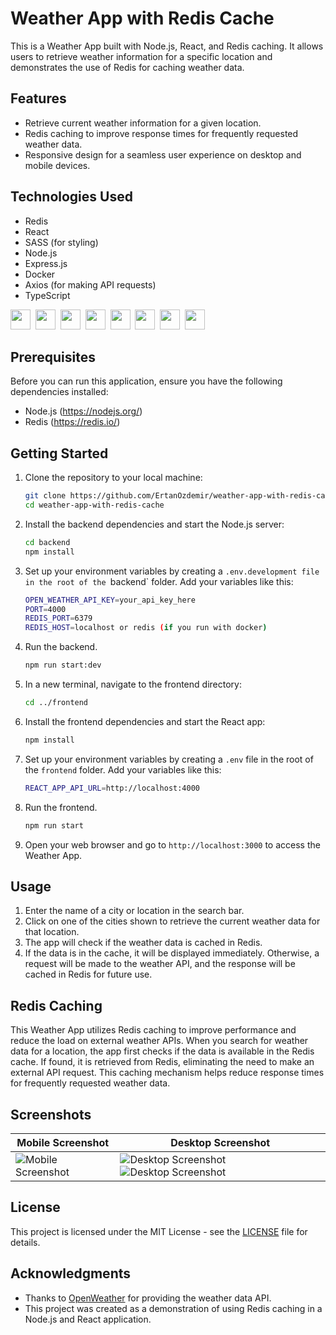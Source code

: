 # Weather App with Redis Cache

This is a Weather App built with Node.js, React, and Redis caching. It allows users to retrieve weather information for a specific location and demonstrates the use of Redis for caching weather data.

## Features

- Retrieve current weather information for a given location.
- Redis caching to improve response times for frequently requested weather data.
- Responsive design for a seamless user experience on desktop and mobile devices.

## Technologies Used

- Redis
- React
- SASS (for styling)
- Node.js
- Express.js
- Docker
- Axios (for making API requests)
- TypeScript

<img height="32" width="32" src="https://cdn.simpleicons.org/redis/DC382D" />&nbsp;
<img height="32" width="32" src="https://cdn.simpleicons.org/react/61DAFB" />&nbsp;
<img height="32" width="32" src="https://cdn.simpleicons.org/sass/CC6699" />&nbsp;
<img height="32" width="32" src="https://cdn.simpleicons.org/nodedotjs/339933" />&nbsp;
<img height="32" width="32" src="https://cdn.simpleicons.org/express" />&nbsp;
<img height="32" width="32" src="https://cdn.simpleicons.org/docker/2496ED" />&nbsp;
<img height="32" width="32" src="https://cdn.simpleicons.org/axios/5A29E4" />&nbsp;
<img height="32" width="32" src="https://cdn.simpleicons.org/typescript/3178C6" />&nbsp;

## Prerequisites

Before you can run this application, ensure you have the following dependencies installed:

- Node.js (https://nodejs.org/)
- Redis (https://redis.io/)

## Getting Started

1. Clone the repository to your local machine:

   ```bash
   git clone https://github.com/ErtanOzdemir/weather-app-with-redis-cache
   cd weather-app-with-redis-cache
   ```

2. Install the backend dependencies and start the Node.js server:

   ```bash
   cd backend
   npm install
   ```

3. Set up your environment variables by creating a `.env.development file in the root of the `backend` folder. Add your variables like this:

   ```bash
   OPEN_WEATHER_API_KEY=your_api_key_here
   PORT=4000
   REDIS_PORT=6379
   REDIS_HOST=localhost or redis (if you run with docker) 
   ```

4. Run the backend.

   ```bash
   npm run start:dev
   ```

5. In a new terminal, navigate to the frontend directory:

   ```bash
   cd ../frontend
   ```

6. Install the frontend dependencies and start the React app:

   ```bash
   npm install
   ```

7. Set up your environment variables by creating a `.env` file in the root of the `frontend` folder. Add your variables like this:

   ```bash
   REACT_APP_API_URL=http://localhost:4000
   ```

8. Run the frontend.

   ```bash
   npm run start
   ```

9. Open your web browser and go to `http://localhost:3000` to access the Weather App.

## Usage

1. Enter the name of a city or location in the search bar.
2. Click on one of the cities shown to retrieve the current weather data for that location.
3. The app will check if the weather data is cached in Redis.
4. If the data is in the cache, it will be displayed immediately. Otherwise, a request will be made to the weather API, and the response will be cached in Redis for future use.

## Redis Caching

This Weather App utilizes Redis caching to improve performance and reduce the load on external weather APIs. When you search for weather data for a location, the app first checks if the data is available in the Redis cache. If found, it is retrieved from Redis, eliminating the need to make an external API request. This caching mechanism helps reduce response times for frequently requested weather data.

## Screenshots

| Mobile Screenshot                                                                                                                       | Desktop Screenshot                                                                                                                                                                                                                                                                |
| --------------------------------------------------------------------------------------------------------------------------------------- | --------------------------------------------------------------------------------------------------------------------------------------------------------------------------------------------------------------------------------------------------------------------------------- |
| ![Mobile Screenshot](https://github.com/ErtanOzdemir/weather-app-with-redis-cache/assets/20026295/943d3c89-cb5e-4174-937b-66adf9f227e9) | ![Desktop Screenshot](https://github.com/ErtanOzdemir/weather-app-with-redis-cache/assets/20026295/89142e4e-3b3f-4304-b263-40555cfe128e) ![Desktop Screenshot](https://github.com/ErtanOzdemir/weather-app-with-redis-cache/assets/20026295/073c943d-4355-44ad-bacd-5ba1cae70431) |

## License

This project is licensed under the MIT License - see the [LICENSE](LICENSE) file for details.

## Acknowledgments

- Thanks to [OpenWeather](https://openweathermap.org/) for providing the weather data API.
- This project was created as a demonstration of using Redis caching in a Node.js and React application.
